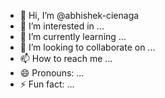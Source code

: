 - 👋 Hi, I’m @abhishek-cienaga
- 👀 I’m interested in ...
- 🌱 I’m currently learning ...
- 💞️ I’m looking to collaborate on ...
- 📫 How to reach me ...
- 😄 Pronouns: ...
- ⚡ Fun fact: ...

<!---
abhishek-cienaga/abhishek-cienaga is a ✨ special ✨ repository because its `README.md` (this file) appears on your GitHub profile.
You can click the Preview link to take a look at your changes.
--->
